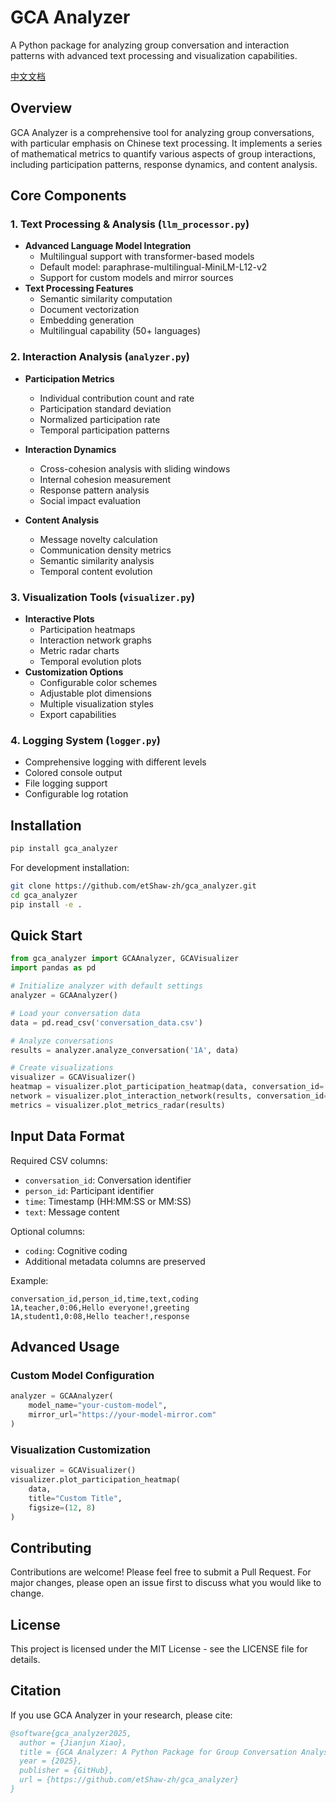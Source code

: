 # GCA Analyzer

A Python package for analyzing group conversation and interaction patterns with advanced text processing and visualization capabilities.

[中文文档](README_zh.md)

## Overview

GCA Analyzer is a comprehensive tool for analyzing group conversations, with particular emphasis on Chinese text processing. It implements a series of mathematical metrics to quantify various aspects of group interactions, including participation patterns, response dynamics, and content analysis.

## Core Components

### 1. Text Processing & Analysis (`llm_processor.py`)
- **Advanced Language Model Integration**
  - Multilingual support with transformer-based models
  - Default model: paraphrase-multilingual-MiniLM-L12-v2
  - Support for custom models and mirror sources
- **Text Processing Features**
  - Semantic similarity computation
  - Document vectorization
  - Embedding generation
  - Multilingual capability (50+ languages)

### 2. Interaction Analysis (`analyzer.py`)
- **Participation Metrics**
  - Individual contribution count and rate
  - Participation standard deviation
  - Normalized participation rate
  - Temporal participation patterns

- **Interaction Dynamics**
  - Cross-cohesion analysis with sliding windows
  - Internal cohesion measurement
  - Response pattern analysis
  - Social impact evaluation

- **Content Analysis**
  - Message novelty calculation
  - Communication density metrics
  - Semantic similarity analysis
  - Temporal content evolution

### 3. Visualization Tools (`visualizer.py`)
- **Interactive Plots**
  - Participation heatmaps
  - Interaction network graphs
  - Metric radar charts
  - Temporal evolution plots
- **Customization Options**
  - Configurable color schemes
  - Adjustable plot dimensions
  - Multiple visualization styles
  - Export capabilities

### 4. Logging System (`logger.py`)
- Comprehensive logging with different levels
- Colored console output
- File logging support
- Configurable log rotation

## Installation

```bash
pip install gca_analyzer
```

For development installation:
```bash
git clone https://github.com/etShaw-zh/gca_analyzer.git
cd gca_analyzer
pip install -e .
```

## Quick Start

```python
from gca_analyzer import GCAAnalyzer, GCAVisualizer
import pandas as pd

# Initialize analyzer with default settings
analyzer = GCAAnalyzer()

# Load your conversation data
data = pd.read_csv('conversation_data.csv')

# Analyze conversations
results = analyzer.analyze_conversation('1A', data)

# Create visualizations
visualizer = GCAVisualizer()
heatmap = visualizer.plot_participation_heatmap(data, conversation_id='1A')
network = visualizer.plot_interaction_network(results, conversation_id='1A')
metrics = visualizer.plot_metrics_radar(results)
```

## Input Data Format

Required CSV columns:
- `conversation_id`: Conversation identifier
- `person_id`: Participant identifier
- `time`: Timestamp (HH:MM:SS or MM:SS)
- `text`: Message content

Optional columns:
- `coding`: Cognitive coding
- Additional metadata columns are preserved

Example:
```csv
conversation_id,person_id,time,text,coding
1A,teacher,0:06,Hello everyone!,greeting
1A,student1,0:08,Hello teacher!,response
```

## Advanced Usage

### Custom Model Configuration
```python
analyzer = GCAAnalyzer(
    model_name="your-custom-model",
    mirror_url="https://your-model-mirror.com"
)
```

### Visualization Customization
```python
visualizer = GCAVisualizer()
visualizer.plot_participation_heatmap(
    data,
    title="Custom Title",
    figsize=(12, 8)
)
```

## Contributing

Contributions are welcome! Please feel free to submit a Pull Request. For major changes, please open an issue first to discuss what you would like to change.

## License

This project is licensed under the MIT License - see the LICENSE file for details.

## Citation

If you use GCA Analyzer in your research, please cite:

```bibtex
@software{gca_analyzer2025,
  author = {Jianjun Xiao},
  title = {GCA Analyzer: A Python Package for Group Conversation Analysis},
  year = {2025},
  publisher = {GitHub},
  url = {https://github.com/etShaw-zh/gca_analyzer}
}
